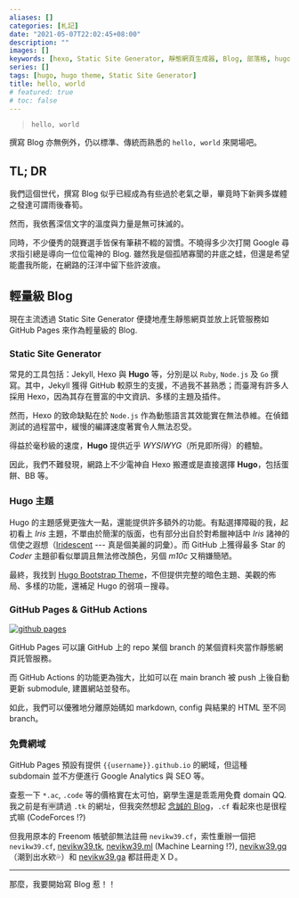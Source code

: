 ```yaml
---
aliases: []
categories: [札記]
date: "2021-05-07T22:02:45+08:00"
description: ""
images: []
keywords: [hexo, Static Site Generator, 靜態網頁生成器, Blog, 部落格, hugo theme, hugo 主題]
series: []
tags: [hugo, hugo theme, Static Site Generator]
title: hello, world
# featured: true
# toc: false
---
```


> `hello, world`

撰寫 Blog 亦無例外，仍以標準、傳統而熟悉的 `hello, world` 來開場吧。

## TL; DR

我們這個世代，撰寫 Blog 似乎已經成為有些過於老氣之舉，畢竟時下新興多媒體之發達可謂雨後春筍。

然而，我依舊深信文字的溫度與力量是無可抹滅的。

同時，不少優秀的競賽選手皆保有筆耕不輟的習慣。不曉得多少次打開 Google 尋求指引總是導向一位位電神的 Blog. 雖然我是個孤陋寡聞的井底之蛙，但還是希望能盡我所能，在網路的汪洋中留下些許波痕。

## 輕量級 Blog

現在主流透過 Static Site Generator 便捷地產生靜態網頁並放上託管服務如 GitHub Pages 來作為輕量級的 Blog.

### Static Site Generator

常見的工具包括：Jekyll, Hexo 與 **Hugo** 等，分別是以 `Ruby`, `Node.js` 及 `Go` 撰寫。其中，Jekyll 獲得 GitHub 較原生的支援，不過我不甚熟悉；而臺灣有許多人採用 Hexo，因為其存在豐富的中文資訊、多樣的主題及插件。

然而，Hexo 的致命缺點在於 `Node.js` 作為動態語言其效能實在無法恭維。在偵錯測試的過程當中，緩慢的編譯速度著實令人無法忍受。

得益於毫秒級的速度，**Hugo** 提供近乎 _WYSIWYG_（所見即所得）的體驗。

因此，我們不難發現，網路上不少電神自 Hexo 搬遷或是直接選擇 **Hugo**，包括蛋餅、BB 等。

### Hugo 主題

Hugo 的主題感覺更強大一點，還能提供許多額外的功能。有點選擇障礙的我，起初看上 _Iris_ 主題，不單由於簡潔的版面，也有部分出自於對希臘神話中 _Iris_ 諸神的信使之遐想（[Iridescent](https://open.spotify.com/track/69ZEgPX0hxWXJIqkTlYz41?si=m67f1pkEQl2fZbp0w5e_Cw) --- 真是個美麗的詞彙）。而 GitHub 上獲得最多 Star 的 _Coder_ 主題卻看似單調且無法修改顏色，另個 _m10c_ 又稍嫌簡陋。

最終，我找到 [Hugo Bootstrap Theme](https://github.com/razonyang/hugo-theme-bootstrap)，不但提供完整的暗色主題、美觀的佈局、多樣的功能，還補足 Hugo 的弱項－搜尋。

### GitHub Pages & GitHub Actions

[![github pages](https://github.com/nevikw39/nevikw39.github.io/actions/workflows/main.yml/badge.svg)](https://github.com/nevikw39/nevikw39.github.io/actions/workflows/main.yml)

GitHub Pages 可以讓 GitHub 上的 repo 某個 branch 的某個資料夾當作靜態網頁託管服務。

而 GitHub Actions 的功能更為強大，比如可以在 main branch 被 push 上後自動更新 submodule, 建置網站並發布。

如此，我們可以優雅地分離原始碼如 markdown, config 與結果的 HTML 至不同 branch。

### 免費網域

GitHub Pages 預設有提供 `{{username}}.github.io` 的網域，但這種 subdomain 並不方便進行 Google Analytics 與 SEO 等。

查惹一下 `*.ac`, `.code` 等的價格實在太可怕，窮學生還是乖乖用免費 domain QQ. 我之前是有🈸請過 `.tk` 的網址，但我突然想起 [念誠的 Blog](https://ncchen.cf)，`.cf` 看起來也是很程式嘛 (CodeForces !?)

但我用原本的 Freenom 帳號卻無法註冊 `nevikw39.cf`，索性重辦一個把 `nevikw39.cf`, [nevikw39.tk](https://nevikw39.tk), [nevikw39.ml](https://nevikw39.ml) (Machine Learning !?), [nevikw39.gq](https://nevikw39.gq) （潮到出水欸💦）和 [nevikw39.ga](https://nevikw39.ga) 都註冊走ＸＤ。

---

那麼，我要開始寫 Blog 惹！！
